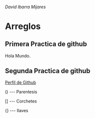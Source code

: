 ###### David Ibarra Mijares
# Arreglos
## Primera Practica de github
Hola Mundo.
## Segunda Practica de github
[Perfil  de Github](https://github.com/unciafidelis)

() --- Parentesis

[] --- Corchetes

{} --- llaves
